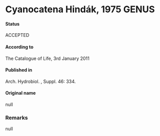 Cyanocatena Hindák, 1975 GENUS
=======

#### Status
ACCEPTED

#### According to
The Catalogue of Life, 3rd January 2011

#### Published in
Arch. Hydrobiol. , Suppl. 46: 334.

#### Original name
null

### Remarks
null